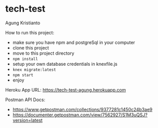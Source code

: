 # tech-test

Agung Kristianto

How to run this project:
- make sure you have npm and postgreSql in your computer
- clone this project
- move to this project directory
- ``npm install``
- setup your own database credentials in knexfile.js
- ``knex migrate:latest``
- ``npm start``
- enjoy

Heroku App URL:
https://tech-test-agung.herokuapp.com

Postman API Docs:
- https://www.getpostman.com/collections/9377281c1450c24b3ae9
- https://documenter.getpostman.com/view/7562927/S1M3uQSJ?version=latest

